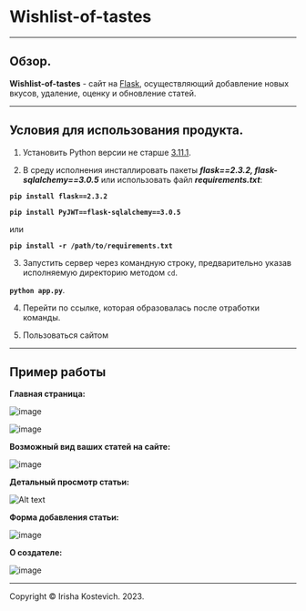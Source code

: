 # Wishlist-of-tastes

____
## Обзор. 
**Wishlist-of-tastes** - сайт на [Flask](https://github.com/pallets/flask), осуществляющий добавление новых вкусов, удаление, оценку и обновление статей.

____
##  Условия для использования продукта.
1. Установить Python версии не старше [3.11.1](https://www.python.org/downloads/).

2. В среду исполнения инсталлировать пакеты **_flask==2.3.2,
flask-sqlalchemy==3.0.5_** или  использовать файл **_requirements.txt_**:

  **`pip install flask==2.3.2`**

  **`pip install PyJWT==flask-sqlalchemy==3.0.5`**
  
  или 
  
  **`pip install -r /path/to/requirements.txt`**
  
3. Запустить сервер через командную строку, предварительно указав исполняемую директорию методом `cd`.

**```python app.py```**.

4. Перейти по ссылке, которая образовалась после отработки команды.

5. Пользоваться сайтом
  
____
## Пример работы
**Главная страница:**

![image](image-1.png)

![image](image-2.png)

**Возможный вид ваших статей на сайте:**

![image](image-5.png)

**Детальный просмотр статьи:**

![Alt text](image-6.png)

**Форма добавления статьи:**

![image](image-4.png)

**О создателе:**

![image](image-3.png)
____
Copyright © Irisha Kostevich. 2023.